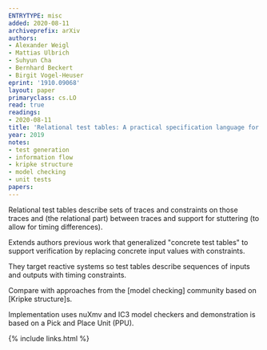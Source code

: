 ```yaml
---
ENTRYTYPE: misc
added: 2020-08-11
archiveprefix: arXiv
authors:
- Alexander Weigl
- Mattias Ulbrich
- Suhyun Cha
- Bernhard Beckert
- Birgit Vogel-Heuser
eprint: '1910.09068'
layout: paper
primaryclass: cs.LO
read: true
readings:
- 2020-08-11
title: 'Relational test tables: A practical specification language for evolution and security'
year: 2019
notes:
- test generation
- information flow
- kripke structure
- model checking
- unit tests
papers:
---
```


Relational test tables describe sets of traces and constraints on those traces
and (the relational part) between traces and support for stuttering (to allow
for timing differences).

Extends authors previous work that generalized "concrete test tables" to
support verification by replacing concrete input values with constraints.

They target reactive systems so test tables describe sequences of inputs and
outputs with timing constraints.

Compare with approaches from the [model checking] community based on [Kripke
structure]s.

Implementation uses nuXmv and IC3 model checkers and demonstration is based on
a Pick and Place Unit (PPU).


{% include links.html %}
